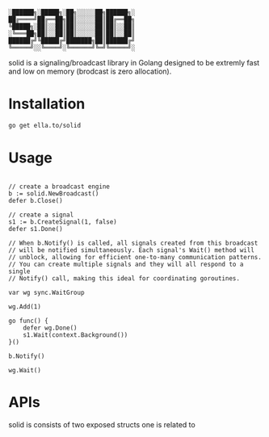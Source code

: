 ```
░██████╗░█████╗░██╗░░░░░██╗██████╗░
██╔════╝██╔══██╗██║░░░░░██║██╔══██╗
╚█████╗░██║░░██║██║░░░░░██║██║░░██║
░╚═══██╗██║░░██║██║░░░░░██║██║░░██║
██████╔╝╚█████╔╝███████╗██║██████╔╝
╚═════╝░░╚════╝░╚══════╝╚═╝╚═════╝░
```

solid is a signaling/broadcast library in Golang designed to be extremly fast and low on memory (brodcast is zero allocation).

# Installation

```bash
go get ella.to/solid
```

# Usage

```golang

// create a broadcast engine
b := solid.NewBroadcast()
defer b.Close()

// create a signal
s1 := b.CreateSignal(1, false)
defer s1.Done()

// When b.Notify() is called, all signals created from this broadcast
// will be notified simultaneously. Each signal's Wait() method will
// unblock, allowing for efficient one-to-many communication patterns.
// You can create multiple signals and they will all respond to a single
// Notify() call, making this ideal for coordinating goroutines.

var wg sync.WaitGroup

wg.Add(1)

go func() {
    defer wg.Done()
    s1.Wait(context.Background())
}()

b.Notify()

wg.Wait()
```

# APIs

solid is consists of two exposed structs one is related to
